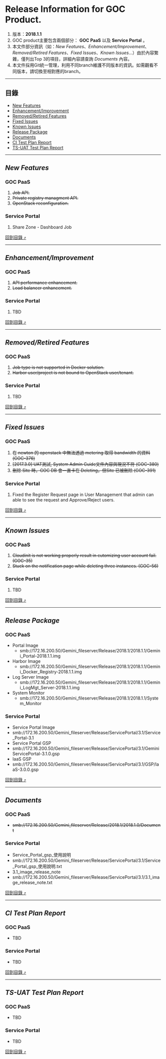 # Release Information for GOC Product.
1. 版本：**2018.1.1**
2. GOC product主要包含兩個部分： **GOC PaaS** 以及 **Service Portal** 。
3. 本文件部分資訊（如：_New Features_、_Enhancement/Improvement_、_Removed/Retired Features_、_Fixed Issues_、_Known Issues_...）由於內容繁雜，僅列出Top 3的項目，詳細內容請查詢 _Documents_ 內容。
4. 本文件採用Git統一管理，利用不同branch維護不同版本的資訊。如需觀看不同版本，請切換至相對應的branch。

****

## 目錄
* [New Features](#new-features)
* [Enhancement/Improvement](#enhancementimprovement)
* [Removed/Retired Features](#removedretired-features)
* [Fixed Issues](#fixed-issues)
* [Known Issues](#known-issues)
* [Release Package](#release-package)
* [Documents](#documents)
* [CI Test Plan Report](#ci-test-plan-report)
* [TS-UAT Test Plan Report](#ts-uat-test-plan-report)

------
## _New Features_
### GOC PaaS
1. ~~Job API.~~
2. ~~Private registry managment API.~~
3. ~~OpenStack reconfiguration.~~
### Service Portal
1. Share Zone - Dashboard Job

[回到目錄 :arrow_heading_up:](#目錄)

------
## _Enhancement/Improvement_
### GOC PaaS
1. ~~API performance enhancement.~~
2. ~~Load balancer enhancement.~~
### Service Portal
1. TBD

[回到目錄 :arrow_heading_up:](#目錄)

------
## _Removed/Retired Features_
### GOC PaaS
1. ~~Job type is not supported in Docker solution.~~
2. ~~Harbor user/project is not bound to OpenStack user/tenant.~~
### Service Portal
1. TBD

[回到目錄 :arrow_heading_up:](#目錄)

------
## _Fixed Issues_
### GOC PaaS
1. ~~在 newton 的 openstack 中無法透過 metering 取得 bandwidth 的資料 (GOC-376)~~
2. ~~[2017.3.0] UAT測試, System Admin Guide文件內容與現況不符 (GOC-380)~~
3. ~~刪除 Site 時，GOC DB 會一直卡在 Deleting，但Site 已被刪除 (GOC-391)~~
### Service Portal
1. Fixed the Register Request page in User Management that admin can able to see the request and Approve/Reject users.

[回到目錄 :arrow_heading_up:](#目錄)

------
## _Known Issues_
### GOC PaaS
1. ~~Cloudinit is not working properly result in cutomizing user account fail. (GOC-35)~~
2. ~~Stuck on the notification page while deleting three instances. (GOC-56)~~
### Service Portal
1. TBD

[回到目錄 :arrow_heading_up:](#目錄)

------
## _Release Package_
### GOC PaaS
* Portal Image
  * smb://172.16.200.50/Gemini_fileserver/Release/2018.1/2018.1.1/Gemini_Portal-2018.1.1.img
* Harbor Image
  * smb://172.16.200.50/Gemini_fileserver/Release/2018.1/2018.1.1/Gemini_Docker_Registry-2018.1.1.img
* Log Server Image
  * smb://172.16.200.50/Gemini_fileserver/Release/2018.1/2018.1.1/Gemini_LogMgt_Server-2018.1.1.img
* System Monitor
  * smb://172.16.200.50/Gemini_fileserver/Release/2018.1/2018.1.1/System_Monitor
### Service Portal
* Service Portal Image
 * smb://172.16.200.50/Gemini_fileserver/Release/ServicePortal/3.1/Service_Portal-3.1
* Service Portal GSP
 * smb://172.16.200.50/Gemini_fileserver/Release/ServicePortal/3.1/GeminiServicePortal-3.1.0.gsp
* IaaS GSP
 * smb://172.16.200.50/Gemini_fileserver/Release/ServicePortal/3.1/GSP/IaaS-3.0.0.gsp

[回到目錄 :arrow_heading_up:](#目錄)

------
## _Documents_
### GOC PaaS
* ~~smb://172.16.200.50/Gemini_fileserver/Release/2018.1/2018.1.0/Document~~
### Service Portal
* Service_Portal_gsp_使用說明
 * smb://172.16.200.50/Gemini_fileserver/Release/ServicePortal/3.1/Service_Portal_gsp_使用說明.txt
* 3.1_image_release_note
 * smb://172.16.200.50/Gemini_fileserver/Release/ServicePortal/3.1/3.1_image_release_note.txt

[回到目錄 :arrow_heading_up:](#目錄)

------
## _CI Test Plan Report_
### GOC PaaS
* TBD
### Service Portal
* TBD

[回到目錄 :arrow_heading_up:](#目錄)

------
## _TS-UAT Test Plan Report_
### GOC PaaS
* TBD
### Service Portal
* TBD

[回到目錄 :arrow_heading_up:](#目錄)
